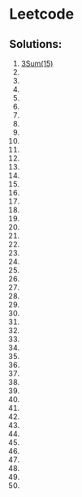 # Leetcode  
## Solutions:  
1. [3Sum(15)](3Sum(15))  
2.  
3.  
4.  
5.  
6.  
7.  
8.  
9.  
10.  
11.  
12.  
13.  
14.  
15.  
16.  
17.  
18.  
19.  
20.  
21.  
22.  
23.  
24.  
25.  
26.  
27.  
28.  
29.  
30.
31.  
32.  
33.  
34.  
35.  
36.  
37.  
38.  
39.  
40.    
41.  
42.  
43.  
44.  
45.  
46.  
47.  
48.  
49.  
50.  